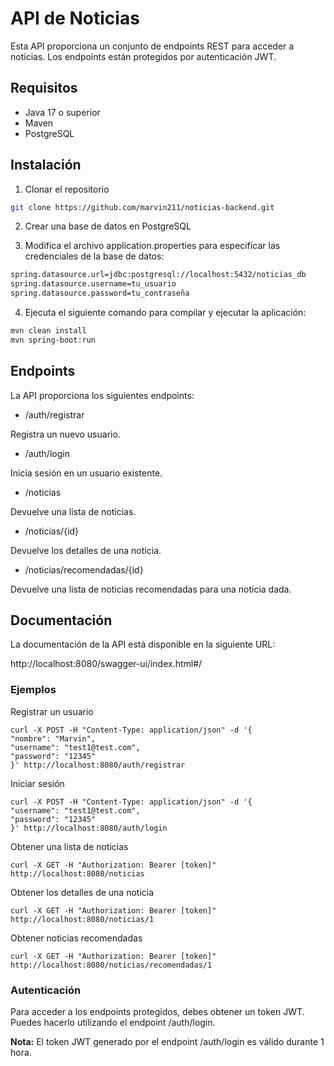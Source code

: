 # API de Noticias

Esta API proporciona un conjunto de endpoints REST para acceder a noticias. Los endpoints están protegidos por autenticación JWT.

## Requisitos

- Java 17 o superior
- Maven
- PostgreSQL

## Instalación

1. Clonar el repositorio

```bash
git clone https://github.com/marvin211/noticias-backend.git
```

2. Crear una base de datos en PostgreSQL

3. Modifica el archivo application.properties para especificar las credenciales de la base de datos:
    
```bash
spring.datasource.url=jdbc:postgresql://localhost:5432/noticias_db
spring.datasource.username=tu_usuario
spring.datasource.password=tu_contraseña
```
4. Ejecuta el siguiente comando para compilar y ejecutar la aplicación:

```bash
mvn clean install
mvn spring-boot:run
```

## Endpoints

La API proporciona los siguientes endpoints:

- /auth/registrar

Registra un nuevo usuario.

- /auth/login

Inicia sesión en un usuario existente.

- /noticias

Devuelve una lista de noticias.

- /noticias/{id}

Devuelve los detalles de una noticia.

- /noticias/recomendadas/{id}

Devuelve una lista de noticias recomendadas para una noticia dada.

## Documentación

La documentación de la API está disponible en la siguiente URL:

http://localhost:8080/swagger-ui/index.html#/

### Ejemplos

Registrar un usuario

``` 
curl -X POST -H "Content-Type: application/json" -d '{
"nombre": "Marvin",
"username": "test1@test.com",
"password": "12345"
}' http://localhost:8080/auth/registrar
```

Iniciar sesión

```
curl -X POST -H "Content-Type: application/json" -d '{
"username": "test1@test.com",
"password": "12345"
}' http://localhost:8080/auth/login
```

Obtener una lista de noticias
```
curl -X GET -H "Authorization: Bearer [token]" http://localhost:8080/noticias
```

Obtener los detalles de una noticia

```
curl -X GET -H "Authorization: Bearer [token]" http://localhost:8080/noticias/1
```

Obtener noticias recomendadas

```
curl -X GET -H "Authorization: Bearer [token]" http://localhost:8080/noticias/recomendadas/1
```

### Autenticación

Para acceder a los endpoints protegidos, debes obtener un token JWT. Puedes hacerlo utilizando el endpoint /auth/login.

**Nota:** El token JWT generado por el endpoint /auth/login es válido durante 1 hora.


